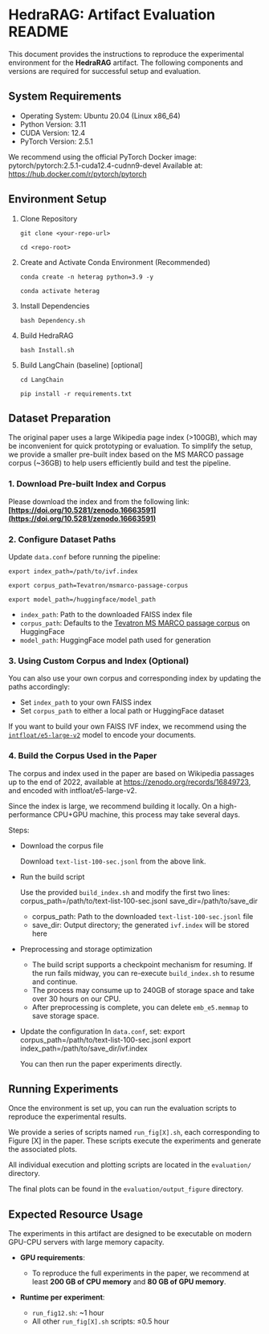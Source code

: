 # HedraRAG: Artifact Evaluation README

This document provides the instructions to reproduce the experimental environment for the **HedraRAG** artifact. The following components and versions are required for successful setup and evaluation.

## System Requirements

- Operating System: Ubuntu 20.04 (Linux x86_64)
- Python Version: 3.11
- CUDA Version: 12.4
- PyTorch Version: 2.5.1

We recommend using the official PyTorch Docker image: pytorch/pytorch:2.5.1-cuda12.4-cudnn9-devel
Available at: https://hub.docker.com/r/pytorch/pytorch

## Environment Setup

1. Clone Repository

   ```git clone <your-repo-url>```

   ```cd <repo-root>```

2. Create and Activate Conda Environment (Recommended)

   ```conda create -n heterag python=3.9 -y```

   ```conda activate heterag```

3. Install Dependencies

   ```bash Dependency.sh```

6. Build HedraRAG

   ```bash Install.sh```

7. Build LangChain (baseline) [optional]

   ```cd LangChain```

   ```pip install -r requirements.txt```

## Dataset Preparation

The original paper uses a large Wikipedia page index (>100GB), which may be inconvenient for quick prototyping or evaluation. To simplify the setup, we provide a smaller pre-built index based on the MS MARCO passage corpus (~36GB) to help users efficiently build and test the pipeline.

### 1. Download Pre-built Index and Corpus

Please download the index and from the following link: **[https://doi.org/10.5281/zenodo.16663591](https://doi.org/10.5281/zenodo.16663591)**

### 2. Configure Dataset Paths

Update `data.conf` before running the pipeline:

```
export index_path=/path/to/ivf.index

export corpus_path=Tevatron/msmarco-passage-corpus

export model_path=/huggingface/model_path
```

- `index_path`: Path to the downloaded FAISS index file
- `corpus_path`: Defaults to the [Tevatron MS MARCO passage corpus](https://huggingface.co/datasets/Tevatron/msmarco-passage-corpus) on HuggingFace
- `model_path`: HuggingFace model path used for generation

### 3. Using Custom Corpus and Index (Optional)

You can also use your own corpus and corresponding index by updating the paths accordingly:

- Set `index_path` to your own FAISS index
- Set `corpus_path` to either a local path or HuggingFace dataset

If you want to build your own FAISS IVF index, we recommend using the [`intfloat/e5-large-v2`](https://huggingface.co/intfloat/e5-large-v2) model to encode your documents.

### 4. Build the Corpus Used in the Paper

The corpus and index used in the paper are based on Wikipedia passages up to the end of 2022, available at https://zenodo.org/records/16849723, and encoded with intfloat/e5-large-v2.

Since the index is large, we recommend building it locally. On a high-performance CPU+GPU machine, this process may take several days.

Steps:

- Download the corpus file

   Download `text-list-100-sec.jsonl` from the above link.

- Run the build script

   Use the provided `build_index.sh` and modify the first two lines:
   corpus_path=/path/to/text-list-100-sec.jsonl
   save_dir=/path/to/save_dir

   - corpus_path: Path to the downloaded `text-list-100-sec.jsonl` file
   - save_dir: Output directory; the generated `ivf.index` will be stored here

- Preprocessing and storage optimization
   - The build script supports a checkpoint mechanism for resuming. If the run fails midway, you can re-execute `build_index.sh` to resume and continue.
   - The process may consume up to 240GB of storage space and take over 30 hours on our CPU.
   - After preprocessing is complete, you can delete `emb_e5.memmap` to save storage space.

- Update the configuration
   In `data.conf`, set:
   export corpus_path=/path/to/text-list-100-sec.jsonl
   export index_path=/path/to/save_dir/ivf.index

   You can then run the paper experiments directly.

## Running Experiments

Once the environment is set up, you can run the evaluation scripts to reproduce the experimental results.

We provide a series of scripts named `run_fig[X].sh`, each corresponding to Figure [X] in the paper. These scripts execute the experiments and generate the associated plots.

All individual execution and plotting scripts are located in the `evaluation/` directory.

The final plots can be found in the `evaluation/output_figure` directory.

## Expected Resource Usage

The experiments in this artifact are designed to be executable on modern GPU-CPU servers with large memory capacity.

- **GPU requirements**:  
  - To reproduce the full experiments in the paper, we recommend at least **200 GB of CPU memory** and **80 GB of GPU memory**.

- **Runtime per experiment**:  
  - `run_fig12.sh`: ~1 hour  
  - All other `run_fig[X].sh` scripts: ≤0.5 hour  
